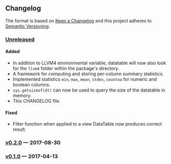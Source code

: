 ## Changelog
The format is based on [Keep a Changelog](http://keepachangelog.com/)
and this project adheres to [Semantic Versioning](http://semver.org/).

### [Unreleased](https://github.com/h2oai/datatable/compare/v0.2.0...HEAD)
#### Added
- In addition to LLVM4 environmental variable, datatable will now also look for the `llvm4` folder
  within the package's directory.
- A framework for computing and storing per-column summary statistics.
- Implemented statistics `min`, `max`, `mean`, `stdev`, `countna` for numeric and boolean columns.
- `sys.getsizeof(dt)` can now be used to query the size of the datatable in memory.
- This CHANGELOG file.

#### Fixed
- Filter function when applied to a view DataTable now produces correct result.

### [v0.2.0](https://github.com/h2oai/datatable/compare/v0.2.0...v0.1.0) — 2017-08-30

### [v0.1.0](https://github.com/h2oai/datatable/tree/v0.1.0) — 2017-04-13
